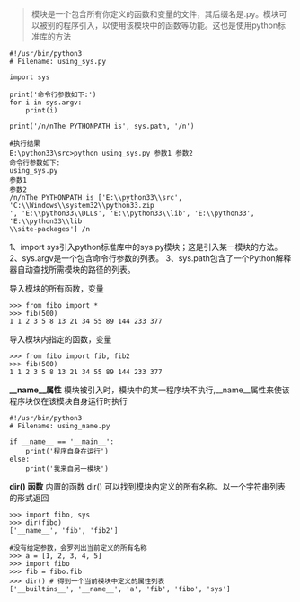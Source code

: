 > 模块是一个包含所有你定义的函数和变量的文件，其后缀名是.py。模块可以被别的程序引入，以使用该模块中的函数等功能。这也是使用python标准库的方法

```
#!/usr/bin/python3
# Filename: using_sys.py
 
import sys
 
print('命令行参数如下:')
for i in sys.argv:
	print(i)
 
print('/n/nThe PYTHONPATH is', sys.path, '/n')

#执行结果
E:\python33\src>python using_sys.py 参数1 参数2
命令行参数如下:
using_sys.py
参数1
参数2
/n/nThe PYTHONPATH is ['E:\\python33\\src', 'C:\\Windows\\system32\\python33.zip
', 'E:\\python33\\DLLs', 'E:\\python33\\lib', 'E:\\python33', 'E:\\python33\\lib
\\site-packages'] /n

```

1、import sys引入python标准库中的sys.py模块；这是引入某一模块的方法。
2、sys.argv是一个包含命令行参数的列表。
3、sys.path包含了一个Python解释器自动查找所需模块的路径的列表。

导入模块的所有函数，变量
```
>>> from fibo import *
>>> fib(500)
1 1 2 3 5 8 13 21 34 55 89 144 233 377
```

导入模块内指定的函数，变量
```
>>> from fibo import fib, fib2
>>> fib(500)
1 1 2 3 5 8 13 21 34 55 89 144 233 377
```

**__name__属性**
模块被引入时，模块中的某一程序块不执行,__name__属性来使该程序块仅在该模块自身运行时执行

```
#!/usr/bin/python3
# Filename: using_name.py
 
if __name__ == '__main__':
	print('程序自身在运行')
else:
	print('我来自另一模块')
```

**dir() 函数**
内置的函数 dir() 可以找到模块内定义的所有名称。以一个字符串列表的形式返回
```
>>> import fibo, sys
>>> dir(fibo)
['__name__', 'fib', 'fib2']

#没有给定参数，会罗列出当前定义的所有名称
>>> a = [1, 2, 3, 4, 5]
>>> import fibo
>>> fib = fibo.fib
>>> dir() # 得到一个当前模块中定义的属性列表
['__builtins__', '__name__', 'a', 'fib', 'fibo', 'sys']
```